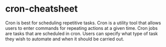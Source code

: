 # cron-cheatsheet
Cron is best for scheduling repetitive tasks.  Cron is a utility tool that allows users to enter commands for repeating actions at a given time. Cron jobs are tasks that are scheduled in cron. Users can specify what type of task they wish to automate and when it should be carried out.
